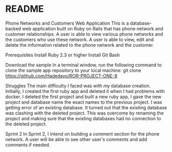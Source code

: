 # README

Phone Networks and Customers Web Application
This is a database-backed web application built on Ruby on Rails that has phone network and customer relationships. A user is able to view various phone networks and the customers who use these network. A user is able to view, edit and delete the information related to the phone network and the customer.

Prerequisites
Install Ruby 2.3 or higher
Install Git Bash

Download the sample
In a terminal window, run the following command to clone the sample app repository to your local machine:
git clone https://github.com/Hadedayo/ROR-PROJECT-ONE-8

Struggles
The main difficulty I faced was with my database creation. Initially, I created the first ruby app and deleted it when I had problems with docker. I deleted the first project and built a new ruby app, I gave the new project and database name the exact names to the previous project. I was getting error of an existing database. It turned out that the existing database was clashing with the deleted project. This was overcome by renaming the project and making sure that the existing databases had no connection to the deleted project.

Sprint 2
In Sprint 2, I intend on building a comment section for the phone network. A user will be able to see other user's comments and add comments if needed.
